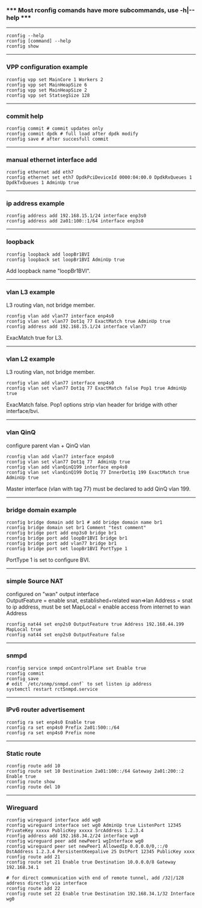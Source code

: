 ### *** Most rconfig comands have more subcommands, use -h|--help ***
***
```
rconfig --help
rconfig [command] --help
rconfig show
```
***
### VPP configuration example
```
rconfig vpp set MainCore 1 Workers 2
rconfig vpp set MainHeapSize 6
rconfig vpp set MainHeapSize 2
rconfig vpp set StatsegSize 128
```
***
### commit help
```
rconfig commit # commit updates only
rconfig commit dpdk # full load after dpdk modify
rconfig save # after succesfull commit
```
***
### manual ethernet interface add
```
rconfig ethernet add eth7
rconfig ethernet set eth7 DpdkPciDeviceId 0000:04:00.0 DpdkRxQueues 1 DpdkTxQueues 1 AdminUp true
```
***
### ip address example
```
rconfig address add 192.168.15.1/24 interface enp3s0
rconfig address add 2a01:100::1/64 interface enp3s0
```
***
### loopback
```
rconfig loopback add loopBr1BVI
rconfig loopback set loopBr1BVI AdminUp true
```
Add loopback name "loopBr1BVI".
***
### vlan L3 example 
L3 routing vlan, not bridge member.
```
rconfig vlan add vlan77 interface enp4s0
rconfig vlan set vlan77 Dot1q 77 ExactMatch true AdminUp true
rconfig address add 192.168.15.1/24 interface vlan77
```
ExacMatch true for L3.
***
### vlan L2 example
L3 routing vlan, not bridge member.
```
rconfig vlan add vlan77 interface enp4s0
rconfig vlan set vlan77 Dot1q 77 ExactMatch false Pop1 true AdminUp true
```
ExacMatch false. Pop1 options strip vlan header for bridge with other interface/bvi.
***
### vlan QinQ
configure parent vlan + QinQ vlan 
```
rconfig vlan add vlan77 interface enp4s0
rconfig vlan set vlan77 Dot1q 77  AdminUp true
rconfig vlan add vlanQinQ199 interface enp4s0
rconfig vlan set vlanQinQ199 Dot1q 77 InnerDot1q 199 ExactMatch true AdminUp true
```
Master interface (vlan with tag 77) must be declared to add QinQ vlan 199.
***
### bridge domain example
```
rconfig bridge domain add br1 # add bridge domain name br1
rconfig bridge domain set br1 Comment "test comment"
rconfig bridge port add enp3s0 bridge br1
rconfig bridge port add loopBr1BVI bridge br1
rconfig bridge port add vlan77 bridge br1
rconfig bridge port set loopBr1BVI PortType 1
```
PortType 1 is set to configure BVI.
***
### simple Source NAT
configured on "wan" output interface\
OutputFeature = enable snat, established+related wan=>lan
Address = snat to ip address, must be set
MapLocal = enable access from internet to wan Address
```
rconfig nat44 set enp2s0 OutputFeature true Address 192.168.44.199 MapLocal true
rconfig nat44 set enp2s0 OutputFeature false
```
***
### snmpd
```
rconfig service snmpd onControlPlane set Enable true
rconfig commit
rconfig save
# edit `/etc/snmp/snmpd.conf` to set listen ip address
systemctl restart rctSnmpd.service
```
***
### IPv6 router advertisement
```
rconfig ra set enp4s0 Enable true 
rconfig ra set enp4s0 Prefix 2a01:500::/64
rconfig ra set enp4s0 Prefix none
```
***
### Static route
```
rconfig route add 10
rconfig route set 10 Destination 2a01:100::/64 Gateway 2a01:200::2 Enable true
rconfig route show
rconfig route del 10
```
***
### Wireguard
```
rconfig wireguard interface add wg0
rconfig wireguard interface set wg0 AdminUp true ListenPort 12345 PrivateKey xxxxx PublicKey xxxxx SrcAddress 1.2.3.4
rconfig address add 192.168.34.2/24 interface wg0
rconfig wireguard peer add newPeer1 wgInterface wg0
rconfig wireguard peer set newPeer1 AllowedIp 0.0.0.0/0,::/0 DstAddress 1.2.3.4 PersistentKeepalive 25 DstPort 12345 PublicKey xxxx
rconfig route add 21
rconfig route set 21 Enable true Destination 10.0.0.0/8 Gateway 192.168.34.1

# for direct communication with end of remote tunnel, add /32|/128 address directly via interface
rconfig route add 22
rconfig route set 22 Enable true Destination 192.168.34.1/32 Interface wg0
```